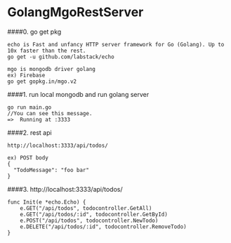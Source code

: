 # GolangMgoRestServer


####0. go get pkg
```
echo is Fast and unfancy HTTP server framework for Go (Golang). Up to 10x faster than the rest.
go get -u github.com/labstack/echo

mgo is mongodb driver golang
ex) Firebase 
go get gopkg.in/mgo.v2
```


####1. run local mongodb and run golang server
```
go run main.go
//You can see this message.
=>  Running at :3333
```

####2. rest api
```
http://localhost:3333/api/todos/

ex) POST body 
{
  "TodoMessage": "foo bar"
}
```

####3. http://localhost:3333/api/todos/
```
func Init(e *echo.Echo) {
	e.GET("/api/todos", todocontroller.GetAll)
	e.GET("/api/todos/:id", todocontroller.GetById)
	e.POST("/api/todos", todocontroller.NewTodo)
	e.DELETE("/api/todos/:id", todocontroller.RemoveTodo)
}
```
